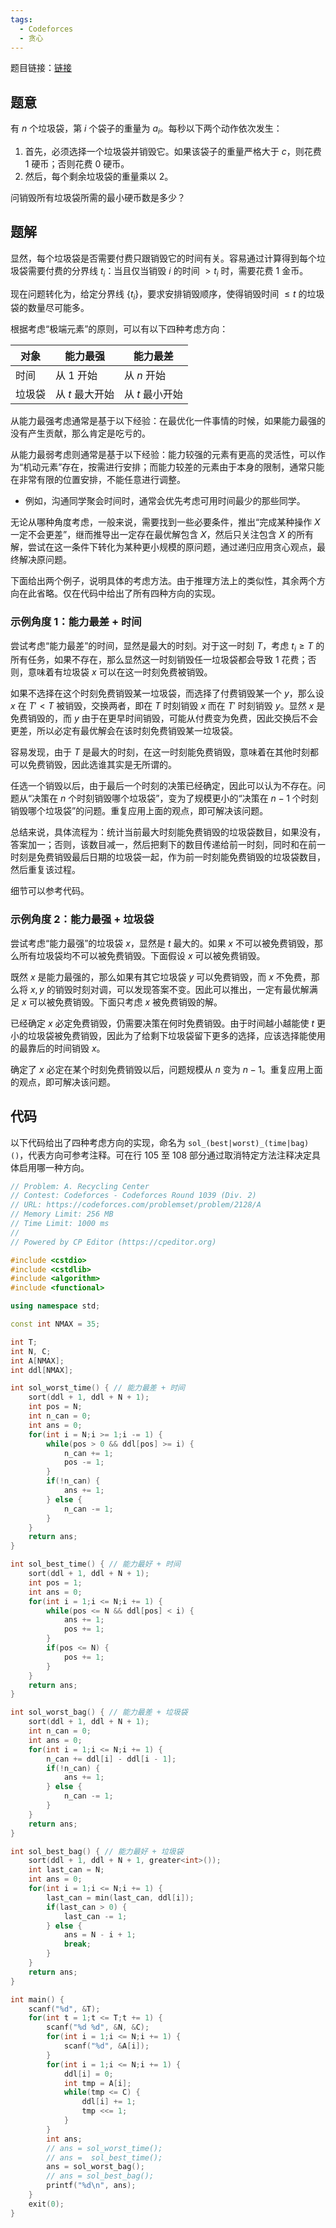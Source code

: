 ```yaml
---
tags:
  - Codeforces
  - 贪心
---
```


题目链接：[链接](https://codeforces.com/problemset/problem/2128/A)

## 题意

有 $n$ 个垃圾袋，第 $i$ 个袋子的重量为 $a_i$。每秒以下两个动作依次发生：

1. 首先，必须选择一个垃圾袋并销毁它。如果该袋子的重量严格大于 $c$，则花费 $1$ 硬币；否则花费 $0$ 硬币。
2. 然后，每个剩余垃圾袋的重量乘以 $2$。

问销毁所有垃圾袋所需的最小硬币数是多少？

## 题解

显然，每个垃圾袋是否需要付费只跟销毁它的时间有关。容易通过计算得到每个垃圾袋需要付费的分界线 $t_i$：当且仅当销毁 $i$ 的时间 $> t_i$ 时，需要花费 $1$ 金币。

现在问题转化为，给定分界线 $\{t_i\}$，要求安排销毁顺序，使得销毁时间 $\le t$ 的垃圾袋的数量尽可能多。

根据考虑“极端元素”的原则，可以有以下四种考虑方向：

| 对象  | 能力最强       | 能力最差       |
| --- | ---------- | ---------- |
| 时间  | 从 $1$ 开始   | 从 $n$ 开始   |
| 垃圾袋 | 从 $t$ 最大开始 | 从 $t$ 最小开始 |

从能力最强考虑通常是基于以下经验：在最优化一件事情的时候，如果能力最强的没有产生贡献，那么肯定是吃亏的。

从能力最弱考虑则通常是基于以下经验：能力较强的元素有更高的灵活性，可以作为“机动元素”存在，按需进行安排；而能力较差的元素由于本身的限制，通常只能在非常有限的位置安排，不能任意进行调整。

- 例如，沟通同学聚会时间时，通常会优先考虑可用时间最少的那些同学。

无论从哪种角度考虑，一般来说，需要找到一些必要条件，推出“完成某种操作 $X$ 一定不会更差”，继而推导出一定存在最优解包含 $X$，然后只关注包含 $X$ 的所有解，尝试在这一条件下转化为某种更小规模的原问题，通过递归应用贪心观点，最终解决原问题。

下面给出两个例子，说明具体的考虑方法。由于推理方法上的类似性，其余两个方向在此省略。仅在代码中给出了所有四种方向的实现。

### 示例角度 1：能力最差 + 时间

尝试考虑“能力最差”的时间，显然是最大的时刻。对于这一时刻 $T$，考虑 $t_i \ge T$ 的所有任务，如果不存在，那么显然这一时刻销毁任一垃圾袋都会导致 $1$ 花费；否则，意味着有垃圾袋 $x$ 可以在这一时刻免费被销毁。

如果不选择在这个时刻免费销毁某一垃圾袋，而选择了付费销毁某一个 $y$，那么设 $x$ 在 $T' < T$ 被销毁，交换两者，即在 $T$ 时刻销毁 $x$ 而在 $T'$ 时刻销毁 $y$。显然 $x$ 是免费销毁的，而 $y$ 由于在更早时间销毁，可能从付费变为免费，因此交换后不会更差，所以必定有最优解会在该时刻免费销毁某一垃圾袋。

容易发现，由于 $T$ 是最大的时刻，在这一时刻能免费销毁，意味着在其他时刻都可以免费销毁，因此选谁其实是无所谓的。

任选一个销毁以后，由于最后一个时刻的决策已经确定，因此可以认为不存在。问题从“决策在 $n$ 个时刻销毁哪个垃圾袋”，变为了规模更小的“决策在 $n - 1$ 个时刻销毁哪个垃圾袋”的问题。重复应用上面的观点，即可解决该问题。

总结来说，具体流程为：统计当前最大时刻能免费销毁的垃圾袋数目，如果没有，答案加一；否则，该数目减一，然后把剩下的数目传递给前一时刻，同时和在前一时刻是免费销毁最后日期的垃圾袋一起，作为前一时刻能免费销毁的垃圾袋数目，然后重复该过程。

细节可以参考代码。

### 示例角度 2：能力最强 + 垃圾袋

尝试考虑“能力最强”的垃圾袋 $x$，显然是 $t$ 最大的。如果 $x$ 不可以被免费销毁，那么所有垃圾袋均不可以被免费销毁。下面假设 $x$ 可以被免费销毁。

既然 $x$ 是能力最强的，那么如果有其它垃圾袋 $y$ 可以免费销毁，而 $x$ 不免费，那么将 $x, y$ 的销毁时刻对调，可以发现答案不变。因此可以推出，一定有最优解满足 $x$ 可以被免费销毁。下面只考虑 $x$ 被免费销毁的解。

已经确定 $x$ 必定免费销毁，仍需要决策在何时免费销毁。由于时间越小越能使 $t$ 更小的垃圾袋被免费销毁，因此为了给剩下垃圾袋留下更多的选择，应该选择能使用的最靠后的时间销毁 $x$。

确定了 $x$ 必定在某个时刻免费销毁以后，问题规模从 $n$ 变为 $n - 1$。重复应用上面的观点，即可解决该问题。

## 代码

以下代码给出了四种考虑方向的实现，命名为 `sol_(best|worst)_(time|bag)()`，代表方向可参考注释。可在行 105 至 108 部分通过取消特定方法注释决定具体启用哪一种方向。

```cpp
// Problem: A. Recycling Center
// Contest: Codeforces - Codeforces Round 1039 (Div. 2)
// URL: https://codeforces.com/problemset/problem/2128/A
// Memory Limit: 256 MB
// Time Limit: 1000 ms
// 
// Powered by CP Editor (https://cpeditor.org)

#include <cstdio>
#include <cstdlib>
#include <algorithm>
#include <functional>

using namespace std;

const int NMAX = 35;

int T;
int N, C;
int A[NMAX];
int ddl[NMAX];

int sol_worst_time() { // 能力最差 + 时间
	sort(ddl + 1, ddl + N + 1);
	int pos = N;
	int n_can = 0;
	int ans = 0;
	for(int i = N;i >= 1;i -= 1) {
		while(pos > 0 && ddl[pos] >= i) {
			n_can += 1;
			pos -= 1;
		}
		if(!n_can) {
			ans += 1;
		} else {
			n_can -= 1;
		}
	}
	return ans;
}

int sol_best_time() { // 能力最好 + 时间
	sort(ddl + 1, ddl + N + 1);
	int pos = 1;
	int ans = 0;
	for(int i = 1;i <= N;i += 1) {
		while(pos <= N && ddl[pos] < i) {
			ans += 1;
			pos += 1;
		}
		if(pos <= N) {
			pos += 1;
		}
	}
	return ans;
}

int sol_worst_bag() { // 能力最差 + 垃圾袋
	sort(ddl + 1, ddl + N + 1);
	int n_can = 0;
	int ans = 0;
	for(int i = 1;i <= N;i += 1) {
		n_can += ddl[i] - ddl[i - 1];
		if(!n_can) {
			ans += 1;
		} else {
			n_can -= 1;
		}
	}
	return ans;
}

int sol_best_bag() { // 能力最好 + 垃圾袋
	sort(ddl + 1, ddl + N + 1, greater<int>());
	int last_can = N;
	int ans = 0;
	for(int i = 1;i <= N;i += 1) {
		last_can = min(last_can, ddl[i]);
		if(last_can > 0) {
			last_can -= 1;
		} else {
			ans = N - i + 1;
			break;
		}
	}
	return ans;
}

int main() {
	scanf("%d", &T);
	for(int t = 1;t <= T;t += 1) {
		scanf("%d %d", &N, &C);
		for(int i = 1;i <= N;i += 1) {
			scanf("%d", &A[i]);
		}
		for(int i = 1;i <= N;i += 1) {
			ddl[i] = 0;
			int tmp = A[i];
			while(tmp <= C) {
				ddl[i] += 1;
				tmp <<= 1;
			}
		}
		int ans;
		// ans = sol_worst_time();
		// ans =  sol_best_time();
		ans = sol_worst_bag();
		// ans = sol_best_bag();
		printf("%d\n", ans);
	}
	exit(0);
}
```